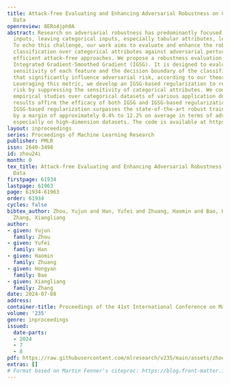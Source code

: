 ```yaml
---
title: Attack-free Evaluating and Enhancing Adversarial Robustness on Categorical
  Data
openreview: 8ERo4jph0A
abstract: Research on adversarial robustness has predominantly focused on continuous
  inputs, leaving categorical inputs, especially tabular attributes, less examined.
  To echo this challenge, our work aims to evaluate and enhance the robustness of
  classification over categorical attributes against adversarial perturbations through
  efficient attack-free approaches. We propose a robustness evaluation metric named
  Integrated Gradient-Smoothed Gradient (IGSG). It is designed to evaluate the attributional
  sensitivity of each feature and the decision boundary of the classifier, two aspects
  that significantly influence adversarial risk, according to our theoretical analysis.
  Leveraging this metric, we develop an IGSG-based regularization to reduce adversarial
  risk by suppressing the sensitivity of categorical attributes. We conduct extensive
  empirical studies over categorical datasets of various application domains. The
  results affirm the efficacy of both IGSG and IGSG-based regularization. Notably,
  IGSG-based regularization surpasses the state-of-the-art robust training methods
  by a margin of approximately 0.4% to 12.2% on average in terms of adversarial accuracy,
  especially on high-dimension datasets. The code is available at https://github.com/YujunZhou/IGSG.
layout: inproceedings
series: Proceedings of Machine Learning Research
publisher: PMLR
issn: 2640-3498
id: zhou24i
month: 0
tex_title: Attack-free Evaluating and Enhancing Adversarial Robustness on Categorical
  Data
firstpage: 61934
lastpage: 61963
page: 61934-61963
order: 61934
cycles: false
bibtex_author: Zhou, Yujun and Han, Yufei and Zhuang, Haomin and Bao, Hongyan and
  Zhang, Xiangliang
author:
- given: Yujun
  family: Zhou
- given: Yufei
  family: Han
- given: Haomin
  family: Zhuang
- given: Hongyan
  family: Bao
- given: Xiangliang
  family: Zhang
date: 2024-07-08
address:
container-title: Proceedings of the 41st International Conference on Machine Learning
volume: '235'
genre: inproceedings
issued:
  date-parts:
  - 2024
  - 7
  - 8
pdf: https://raw.githubusercontent.com/mlresearch/v235/main/assets/zhou24i/zhou24i.pdf
extras: []
# Format based on Martin Fenner's citeproc: https://blog.front-matter.io/posts/citeproc-yaml-for-bibliographies/
---
```

